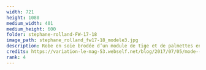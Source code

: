 ```yaml
---
width: 721
height: 1080
medium_width: 401
medium_height: 600
folder: stephane-rolland-FW-17-18
image_path: stephane_rolland_fw17-18_modele3.jpg
description: Robe en soie brodée d’un module de tige et de palmettes en silicone Nacre
credits: https://variation-le-mag-53.webself.net/blog/2017/07/05/mode--best-of-fashion-week-femme-paris-haute-couture-automne-hiver-2017-2018-stephane-rolland
rank: 4
---
```

